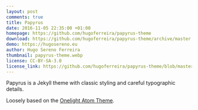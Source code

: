 ```yaml
---
layout: post
comments: true
title: Papyrus
date: 2016-11-05 22:35:00 +01:00
homepage: https://github.com/hugoferreira/papyrus-theme
download: https://github.com/hugoferreira/papyrus-theme/archive/master.zip
demo: https://hugosereno.eu
author: Hugo Sereno Ferreira
thumbnail: papyrus-theme.webp
license: CC-BY-SA-3.0
license_link: https://github.com/hugoferreira/papyrus-theme/blob/master/LICENSE
---
```


Papyrus is a Jekyll theme with classic styling and careful typographic details.

Loosely based on the [Onelight Atom Theme](https://github.com/atom/one-light-ui).
